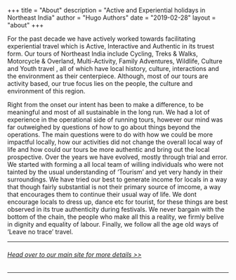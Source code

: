 +++
title = "About"
description = "Active and Experiential holidays in Northeast India"
author = "Hugo Authors"
date = "2019-02-28"
layout = "about"
+++

For the past decade we have actively worked towards facilitating experiential travel which is Active, Interactive and Authentic in its truest form. Our tours of Northeast India include Cycling, Treks & Walks, Motorcycle & Overland, Multi-Activity, Family Adventures, Wildlife, Culture and Youth travel , all of which have local history, culture, interactions and the environment as their centerpiece. Although, most of our tours are activity based, our true focus lies on the people, the culture and environment of this region.

Right from the onset our intent has been to make a difference, to be meaningful and most of all sustainable in the long run. We had a lot of experience in the operational side of running tours, however our mind was far outweighed by questions of how to go about things beyond the operations. The main questions were to do with how we could be more impactful locally, how our activities did not change the overall local way of life and how could our tours be more authentic and bring out the local prospective. Over the years we have evolved, mostly through trial and error. We started with forming a all local team of willing individuals who were not tainted by the usual understanding of ‘Tourism’ and yet very handy in their surroundings. We have tried our best to generate income for locals in a way that though fairly substantial is not their primary source of imcome, a way that encourages them to continue their usual way of life. We dont encourage locals to dress up, dance etc for tourist, for these things are best observed in its true authenticity during festivals. We never bargain with the bottom of the chain, the people who make all this a reality, we firmly belive in dignity and equality of labour. Finally, we follow all the age old ways of ‘Leave no trace’ travel.

---
###### [*Head over to our main site for more details >>*](https://www.nnejourneys.com/)

---